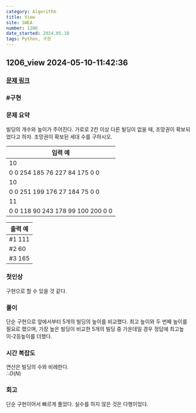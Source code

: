 ```yaml
---
category: Algorithm
title: View
site: SWEA
number: 1206
date_started: 2024.05.10
tags: Python, 구현
---
```

## 1206_view 2024-05-10-11:42:36
### [문제 링크](https://swexpertacademy.com/main/code/problem/problemDetail.do?contestProbId=AV134DPqAA8CFAYh)

### #구현

### 문제 요약
빌딩의 개수와 높이가 주어진다. 가로로 2칸 이상 다른 빌딩이 없을 때, 조망권이 확보되었다고 하자. 조망권이 확보된 세대 수를 구하시오.
    
| 입력 예 | 
| --- | 
|10|  
|0 0 254 185 76 227 84 175 0 0|  
|10|  
|0 0 251 199 176 27 184 75 0 0|  
|11|  
|0 0 118 90 243 178 99 100 200 0 0|  

| 출력 예 |
| --- |
|#1 111|  
|#2 60|  
|#3 165|  

### 첫인상
구현으로 할 수 있을 것 같다.

### 풀이   
단순 구현으로 앞에서부터 5개의 빌딩의 높이를 비교했다. 최고 높이와 두 번째 높이를 필요로 했으며, 가장 높은 빌딩이 비교한 5개의 빌딩 중 가운데일 경우 정답에 최고높이-2등높이를 더했다.

### 시간 복잡도
연산은 빌딩의 수와 비례한다.  
$∴ O(N)$

### 회고
단순 구현이어서 빠르게 풀었다. 실수를 하지 않은 것은 다행이었다.